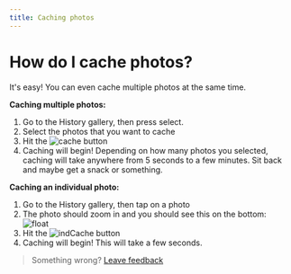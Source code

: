 ```yaml
---
title: Caching photos
---
```


# How do I cache photos?

It's easy! You can even cache multiple photos at the same time.

**Caching multiple photos:**

1. Go to the History gallery, then press select.
2. Select the photos that you want to cache
3. Hit the ![cache] button
4. Caching will begin! Depending on how many photos you selected, caching will take anywhere from 5 seconds to a few minutes. Sit back and maybe get a snack or something.

**Caching an individual photo:**

1. Go to the History gallery, then tap on a photo
2. The photo should zoom in and you should see this on the bottom:
![float]
3. Hit the ![indCache] button
4. Caching will begin! This will take a few seconds.

> Something wrong? [Leave feedback](https://forms.gle/agdyoB9PFfnv8cU1A/)

[indCache]: https://raw.githubusercontent.com/zjohnzheng/FindHelp/master/images/indCache.jpg
[cache]: https://raw.githubusercontent.com/zjohnzheng/FindHelp/master/images/bottomFloatCache.jpg
[float]: https://raw.githubusercontent.com/zjohnzheng/FindHelp/master/images/individualImageFloat.jpg
